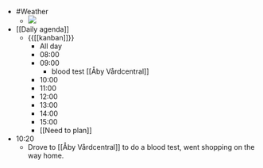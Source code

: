 - #Weather
    - ![](https://firebasestorage.googleapis.com/v0/b/firescript-577a2.appspot.com/o/imgs%2Fapp%2FDavidsroam%2FcJuuB43K3J.png?alt=media&token=402b13dd-fa4d-4e02-8fc0-8aaad43120c3)
- [[Daily agenda]]
    - {{[[kanban]]}}
        - All day
        - 08:00
        - 09:00
            - blood test [[Åby Vårdcentral]]
        - 10:00
        - 11:00
        - 12:00
        - 13:00
        - 14:00
        - 15:00
        - [[Need to plan]]
- 10:20
    - Drove to [[Åby Vårdcentral]] to do a blood test, went shopping on the way home.
